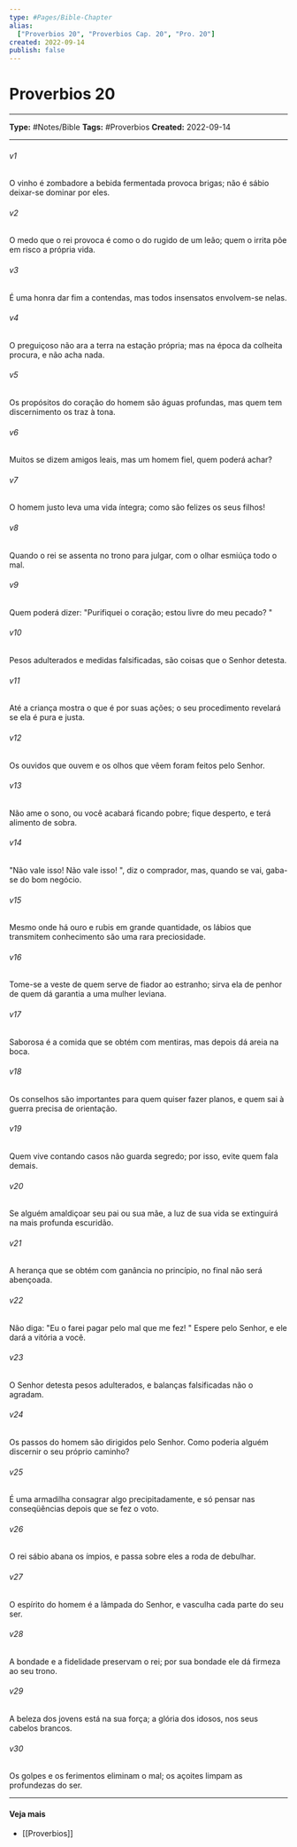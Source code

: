 ```yaml
---
type: #Pages/Bible-Chapter
alias:
  ["Proverbios 20", "Proverbios Cap. 20", "Pro. 20"]
created: 2022-09-14
publish: false
---
```


# Proverbios 20

---

**Type:** #Notes/Bible
**Tags:** #Proverbios
**Created:** 2022-09-14

---

###### v1
O vinho é zombadore a bebida fermentada provoca brigas; não é sábio deixar-se dominar por eles.
###### v2
O medo que o rei provoca é como o do rugido de um leão; quem o irrita põe em risco a própria vida.
###### v3
É uma honra dar fim a contendas, mas todos insensatos envolvem-se nelas.
###### v4
O preguiçoso não ara a terra na estação própria; mas na época da colheita procura, e não acha nada.
###### v5
Os propósitos do coração do homem são águas profundas, mas quem tem discernimento os traz à tona.
###### v6
Muitos se dizem amigos leais, mas um homem fiel, quem poderá achar?
###### v7
O homem justo leva uma vida íntegra; como são felizes os seus filhos!
###### v8
Quando o rei se assenta no trono para julgar, com o olhar esmiúça todo o mal.
###### v9
Quem poderá dizer: "Purifiquei o coração; estou livre do meu pecado? "
###### v10
Pesos adulterados e medidas falsificadas, são coisas que o Senhor detesta.
###### v11
Até a criança mostra o que é por suas ações; o seu procedimento revelará se ela é pura e justa.
###### v12
Os ouvidos que ouvem e os olhos que vêem foram feitos pelo Senhor.
###### v13
Não ame o sono, ou você acabará ficando pobre; fique desperto, e terá alimento de sobra.
###### v14
"Não vale isso! Não vale isso! ", diz o comprador, mas, quando se vai, gaba-se do bom negócio.
###### v15
Mesmo onde há ouro e rubis em grande quantidade, os lábios que transmitem conhecimento são uma rara preciosidade.
###### v16
Tome-se a veste de quem serve de fiador ao estranho; sirva ela de penhor de quem dá garantia a uma mulher leviana.
###### v17
Saborosa é a comida que se obtém com mentiras, mas depois dá areia na boca.
###### v18
Os conselhos são importantes para quem quiser fazer planos, e quem sai à guerra precisa de orientação.
###### v19
Quem vive contando casos não guarda segredo; por isso, evite quem fala demais.
###### v20
Se alguém amaldiçoar seu pai ou sua mãe, a luz de sua vida se extinguirá na mais profunda escuridão.
###### v21
A herança que se obtém com ganância no princípio, no final não será abençoada.
###### v22
Não diga: "Eu o farei pagar pelo mal que me fez! " Espere pelo Senhor, e ele dará a vitória a você.
###### v23
O Senhor detesta pesos adulterados, e balanças falsificadas não o agradam.
###### v24
Os passos do homem são dirigidos pelo Senhor. Como poderia alguém discernir o seu próprio caminho?
###### v25
É uma armadilha consagrar algo precipitadamente, e só pensar nas conseqüências depois que se fez o voto.
###### v26
O rei sábio abana os ímpios, e passa sobre eles a roda de debulhar.
###### v27
O espírito do homem é a lâmpada do Senhor, e vasculha cada parte do seu ser.
###### v28
A bondade e a fidelidade preservam o rei; por sua bondade ele dá firmeza ao seu trono.
###### v29
A beleza dos jovens está na sua força; a glória dos idosos, nos seus cabelos brancos.
###### v30
Os golpes e os ferimentos eliminam o mal; os açoites limpam as profundezas do ser.


---

#### Veja mais

- [[Proverbios]]

